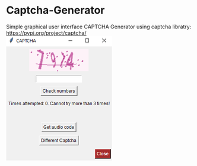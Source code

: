 # Captcha-Generator
Simple graphical user interface CAPTCHA Generator using captcha libratry: https://pypi.org/project/captcha/
![alt text](https://raw.githubusercontent.com/Kubson900/Captcha-Generator/main/Interface.png)
